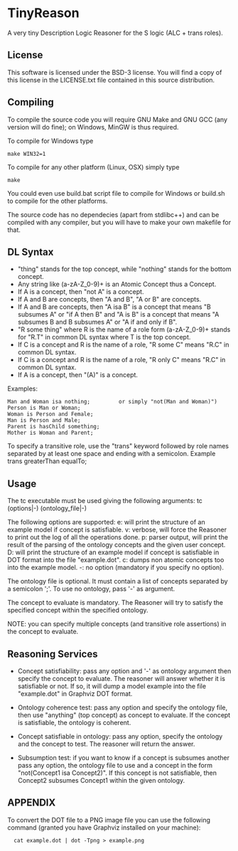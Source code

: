 TinyReason
===============================================================================
  A very tiny Description Logic Reasoner for the S logic (ALC + trans roles).

License
-------
  This software is licensed under the BSD-3 license. You will find a copy of this
  license in the LICENSE.txt file contained in this source distribution.

Compiling
---------
  To compile the source code you will require GNU Make and GNU GCC (any version
  will do fine); on Windows, MinGW is thus required.

  To compile for Windows type

    make WIN32=1

  To compile for any other platform (Linux, OSX) simply type

    make

  You could even use build.bat script file to compile for Windows or build.sh to
  compile for the other platforms.

  The source code has no dependecies (apart from stdlibc++) and can be compiled
  with any compiler, but you will have to make your own makefile for that.

DL Syntax
---------
  * "thing" stands for the top concept, while "nothing" stands for the
   bottom concept.
  * Any string like (a-zA-Z_0-9)+ is an Atomic Concept thus a Concept.
  * If A is a concept, then "not A" is a concept.
  * If A and B are concepts, then "A and B", "A or B" are concepts.
  * If A and B are concepts, then "A isa B" is a concept that means "B
    subsumes A" or "if A then B" and "A is B" is a concept that means "A
    subsumes B and B subsumes A" or "A if and only if B".
  * "R some thing" where R is the name of a role form (a-zA-Z_0-9)+ stands for
    "<there exists>R.T" in common DL syntax where T is the top concept.
  * If C is a concept and R is the name of a role, "R some C" means
    "<there exists>R.C" in common DL syntax.
  * If C is a concept and R is the name of a role, "R only C" means
    "<for all>R.C" in common DL syntax.
  * If A is a concept, then "(A)" is a concept.
  
  Examples:
  
    Man and Woman isa nothing;         or simply "not(Man and Woman)")
    Person is Man or Woman;
    Woman is Person and Female;
    Man is Person and Male;
    Parent is hasChild something;
    Mother is Woman and Parent;
  
  To specify a transitive role, use the "trans" keyword followed by role names
  separated by at least one space and ending with a semicolon.
  Example
    trans greaterThan equalTo;

Usage
-----
  The tc executable must be used giving the following arguments:
    tc (options|-) (ontology_file|-) <concept to evaluate>
  
  The following options are supported:
    e: will print the structure of an example model if concept is satisfiable.
    v: verbose, will force the Reasoner to print out the log of all the
      operations done.
    p: parser output, will print the result of the parsing of the ontology
      concepts and the given user concept.
    D: will print the structure of an example model if concept is satisfiable in DOT format into the file "example.dot".
    c: dumps non atomic concepts too into the example model.
    -: no option (mandatory if you specify no option).
  
  The ontology file is optional. It must contain a list of concepts separated
  by a semicolon ';'. To use no ontology, pass '-' as argument.
  
  The concept to evaluate is mandatory. The Reasoner will try to satisfy the
  specified concept within the specified ontology.    
  
  NOTE: you can specify multiple concepts (and transitive role assertions) in
  the concept to evaluate.
  
Reasoning Services
------------------
  * Concept satisfiability: pass any option and '-' as ontology argument then
  specify the concept to evaluate. The reasoner will answer whether it is
  satisfiable or not. If so, it will dump a model example into the file
  "example.dot" in Graphviz DOT format.
  
  * Ontology coherence test: pass any option and specify the ontology file,
  then use "anything" (top concept) as concept to evaluate. If the concept is
  satisfiable, the ontology is coherent.
  
  * Concept satisfiable in ontology: pass any option, specify the ontology
  and the concept to test. The reasoner will return the answer.
  
  * Subsumption test: if you want to know if a concept is subsumes another
  pass any option, the ontology file to use and a concept in the form 
  "not(Concept1 isa Concept2)". If this concept is not satisfiable, then
  Concept2 subsumes Concept1 within the given ontology.

APPENDIX
--------
  To convert the DOT file to a PNG image file you can use the following
  command (granted you have Graphviz installed on your machine):
  ```
    cat example.dot | dot -Tpng > example.png
  ```
